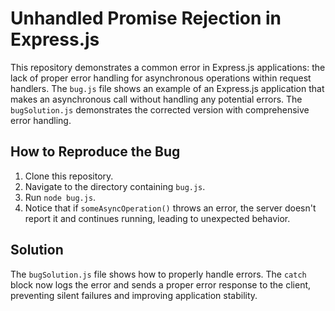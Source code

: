 # Unhandled Promise Rejection in Express.js
This repository demonstrates a common error in Express.js applications: the lack of proper error handling for asynchronous operations within request handlers.  The `bug.js` file shows an example of an Express.js application that makes an asynchronous call without handling any potential errors.  The `bugSolution.js` demonstrates the corrected version with comprehensive error handling. 

## How to Reproduce the Bug
1. Clone this repository.
2. Navigate to the directory containing `bug.js`.
3. Run `node bug.js`. 
4. Notice that if `someAsyncOperation()` throws an error, the server doesn't report it and continues running, leading to unexpected behavior.

## Solution
The `bugSolution.js` file shows how to properly handle errors. The `catch` block now logs the error and sends a proper error response to the client, preventing silent failures and improving application stability.